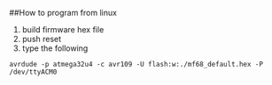 ##How to program from linux
1. build firmware hex file
2. push reset
3. type the following
```
avrdude -p atmega32u4 -c avr109 -U flash:w:./mf68_default.hex -P /dev/ttyACM0
```

